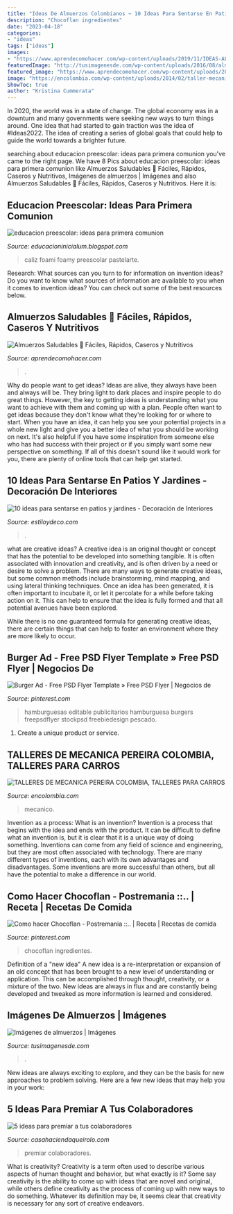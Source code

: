 ```yaml
---
title: "Ideas De Almuerzos Colombianos ~ 10 Ideas Para Sentarse En Patios Y Jardines"
description: "Chocoflan ingredientes"
date: "2023-04-18"
categories:
- "ideas"
tags: ["ideas"]
images:
- "https://www.aprendecomohacer.com/wp-content/uploads/2019/11/IDEAS-ALMUERZOS-SANOS-1.png"
featuredImage: "http://tusimagenesde.com/wp-content/uploads/2016/08/almuerzos-33.jpg"
featured_image: "https://www.aprendecomohacer.com/wp-content/uploads/2019/11/IDEAS-ALMUERZOS-SANOS-1.png"
image: "https://encolombia.com/wp-content/uploads/2014/02/taller-mecanico-11_c-copy.jpg"
ShowToc: true
author: "Kristina Cummerata"
---
```



In 2020, the world was in a state of change. The global economy was in a downturn and many governments were seeking new ways to turn things around. One idea that had started to gain traction was the idea of #Ideas2022. The idea of creating a series of global goals that could help to guide the world towards a brighter future.

	

		
searching about educacion preescolar: ideas para primera comunion you've came to the right page. We have 8 Pics about educacion preescolar: ideas para primera comunion like Almuerzos Saludables 🤤 Fáciles, Rápidos, Caseros y Nutritivos, Imágenes de almuerzos | Imágenes and also Almuerzos Saludables 🤤 Fáciles, Rápidos, Caseros y Nutritivos. Here it is:
		
    
## Educacion Preescolar: Ideas Para Primera Comunion

<img loading=lazy src="https://4.bp.blogspot.com/-TfQlAhlkaDI/UMpt0ihL24I/AAAAAAAAACs/e546YU3F9rw/s1600/caliz+primera+comunion.JPG" onerror="this.onerror=null;this.src='https://tse4.mm.bing.net/th?id=OIP.XesMyohts514m8vNFRKXMwHaJ4&amp;pid=15.1';" alt="educacion preescolar: ideas para primera comunion">

_Source: educacioninicialum.blogspot.com_

>caliz foami foamy preescolar pastelarte. 

	

Research: What sources can you turn to for information on invention ideas?
Do you want to know what sources of information are available to you when it comes to invention ideas? You can check out some of the best resources below.

    
## Almuerzos Saludables 🤤 Fáciles, Rápidos, Caseros Y Nutritivos

<img loading=lazy src="https://www.aprendecomohacer.com/wp-content/uploads/2019/11/IDEAS-ALMUERZOS-SANOS-1.png" onerror="this.onerror=null;this.src='https://tse4.mm.bing.net/th?id=OIP.T7glNxIB30rS7GAgUzqtFAHaEL&amp;pid=15.1';" alt="Almuerzos Saludables 🤤 Fáciles, Rápidos, Caseros y Nutritivos">

_Source: aprendecomohacer.com_

>. 

	

Why do people want to get ideas?
Ideas are alive, they always have been and always will be. They bring light to dark places and inspire people to do great things. However, the key to getting ideas is understanding what you want to achieve with them and coming up with a plan. 
People often want to get ideas because they don't know what they're looking for or where to start. When you have an idea, it can help you see your potential projects in a whole new light and give you a better idea of what you should be working on next. It's also helpful if you have some inspiration from someone else who has had success with their project or if you simply want some new perspective on something. If all of this doesn't sound like it would work for you, there are plenty of online tools that can help get started.

    
## 10 Ideas Para Sentarse En Patios Y Jardines - Decoración De Interiores

<img loading=lazy src="https://www.estiloydeco.com/wp-content/uploads/2015/08/ideas-asientos-patios-2.jpg" onerror="this.onerror=null;this.src='https://tse2.mm.bing.net/th?id=OIP.TEDU_OjoVrkQn1DtscbGIAHaJ4&amp;pid=15.1';" alt="10 ideas para sentarse en patios y jardines - Decoración de Interiores">

_Source: estiloydeco.com_

>. 

	

what are creative ideas?
A creative idea is an original thought or concept that has the potential to be developed into something tangible. It is often associated with innovation and creativity, and is often driven by a need or desire to solve a problem.
There are many ways to generate creative ideas, but some common methods include brainstorming, mind mapping, and using lateral thinking techniques. Once an idea has been generated, it is often important to incubate it, or let it percolate for a while before taking action on it. This can help to ensure that the idea is fully formed and that all potential avenues have been explored.

While there is no one guaranteed formula for generating creative ideas, there are certain things that can help to foster an environment where they are more likely to occur.

    
## Burger Ad - Free PSD Flyer Template » Free PSD Flyer | Negocios De

<img loading=lazy src="https://i.pinimg.com/736x/2e/88/d0/2e88d0c509f63e6f7f937f9376fda573.jpg" onerror="this.onerror=null;this.src='https://tse2.mm.bing.net/th?id=OIP.IVQK8ImnMmYLrJKKr11nggHaKe&amp;pid=15.1';" alt="Burger Ad - Free PSD Flyer Template » Free PSD Flyer | Negocios de">

_Source: pinterest.com_

>hamburguesas editable publicitarios hamburguesa burgers freepsdflyer stockpsd freebiedesign pescado. 

	

1. Create a unique product or service.

    
## TALLERES DE MECANICA PEREIRA COLOMBIA, TALLERES PARA CARROS

<img loading=lazy src="https://encolombia.com/wp-content/uploads/2014/02/taller-mecanico-11_c-copy.jpg" onerror="this.onerror=null;this.src='https://tse3.mm.bing.net/th?id=OIP.zymoT_SsVLvF9981Rg0oBgHaEU&amp;pid=15.1';" alt="TALLERES DE MECANICA PEREIRA COLOMBIA, TALLERES PARA CARROS">

_Source: encolombia.com_

>mecanico. 

	

Invention as a process: What is an invention?
Invention is a process that begins with the idea and ends with the product. It can be difficult to define what an invention is, but it is clear that it is a unique way of doing something. Inventions can come from any field of science and engineering, but they are most often associated with technology. There are many different types of inventions, each with its own advantages and disadvantages. Some inventions are more successful than others, but all have the potential to make a difference in our world.

    
## Como Hacer Chocoflan - Postremania ::.. | Receta | Recetas De Comida

<img loading=lazy src="https://i.pinimg.com/736x/4e/08/8b/4e088b32ef1df38d914c877bb8c95da6.jpg" onerror="this.onerror=null;this.src='https://tse2.mm.bing.net/th?id=OIP.xpjRC8uSGs7ETGgIubUN-QHaFV&amp;pid=15.1';" alt="Como hacer Chocoflan - Postremania ::.. | Receta | Recetas de comida">

_Source: pinterest.com_

>chocoflan ingredientes. 

	

Definition of a "new idea"
A new idea is a re-interpretation or expansion of an old concept that has been brought to a new level of understanding or application. This can be accomplished through thought, creativity, or a mixture of the two. New ideas are always in flux and are constantly being developed and tweaked as more information is learned and considered.

    
## Imágenes De Almuerzos | Imágenes

<img loading=lazy src="http://tusimagenesde.com/wp-content/uploads/2016/08/almuerzos-33.jpg" onerror="this.onerror=null;this.src='https://tse2.mm.bing.net/th?id=OIP.0E08k_g6QlkBzBVp9YeWOwHaFe&amp;pid=15.1';" alt="Imágenes de almuerzos | Imágenes">

_Source: tusimagenesde.com_

>. 

	

New ideas are always exciting to explore, and they can be the basis for new approaches to problem solving. Here are a few new ideas that may help you in your work: 

    
## 5 Ideas Para Premiar A Tus Colaboradores

<img loading=lazy src="http://www.casahaciendaqueirolo.com/blog/wp-content/uploads/2019/04/5-ideas-para-premiar-a-tus-colaboradores.jpg" onerror="this.onerror=null;this.src='https://tse4.mm.bing.net/th?id=OIP.nIcvwxCbrY7U5hNWfYEfjgHaDz&amp;pid=15.1';" alt="5 ideas para premiar a tus colaboradores">

_Source: casahaciendaqueirolo.com_

>premiar colaboradores. 

	

What is creativity?
Creativity is a term often used to describe various aspects of human thought and behavior, but what exactly is it? Some say creativity is the ability to come up with ideas that are novel and original, while others define creativity as the process of coming up with new ways to do something. Whatever its definition may be, it seems clear that creativity is necessary for any sort of creative endeavors.

